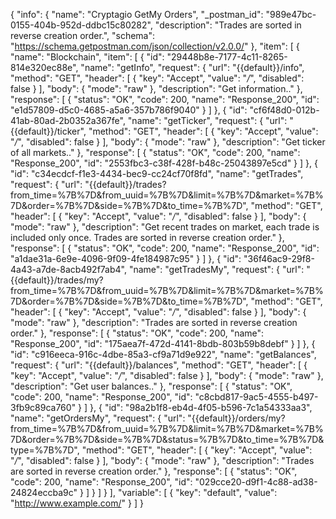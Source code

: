 {
  "info": {
    "name": "Cryptagio GetMy  Orders",
    "_postman_id": "989e47bc-0155-404b-952d-ddbc15c80282",
    "description": "Trades are sorted in reverse creation order.",
    "schema": "https://schema.getpostman.com/json/collection/v2.0.0/"
  },
  "item": [
    {
      "name": "Blockchain",
      "item": [
        {
          "id": "29448b8e-7177-4c11-8265-814e320ec88e",
          "name": "getInfo",
          "request": {
            "url": "{{default}}/info",
            "method": "GET",
            "header": [
              {
                "key": "Accept",
                "value": "*/*",
                "disabled": false
              }
            ],
            "body": {
              "mode": "raw"
            },
            "description": "Get information.."
          },
          "response": [
            {
              "status": "OK",
              "code": 200,
              "name": "Response_200",
              "id": "e1d57809-d5c0-4685-a5a6-357b786f9040"
            }
          ]
        },
        {
          "id": "cf6f48d0-012b-41ab-80ad-2b0352a367fe",
          "name": "getTicker",
          "request": {
            "url": "{{default}}/ticker",
            "method": "GET",
            "header": [
              {
                "key": "Accept",
                "value": "*/*",
                "disabled": false
              }
            ],
            "body": {
              "mode": "raw"
            },
            "description": "Get ticker of all markets.."
          },
          "response": [
            {
              "status": "OK",
              "code": 200,
              "name": "Response_200",
              "id": "2553fbc3-c38f-428f-b48c-25043897e5cd"
            }
          ]
        },
        {
          "id": "c34ecdcf-f1e3-4434-bec9-cc24cf70f8fd",
          "name": "getTrades",
          "request": {
            "url": "{{default}}/trades?from_time=%7B%7D&from_uuid=%7B%7D&limit=%7B%7D&market=%7B%7D&order=%7B%7D&side=%7B%7D&to_time=%7B%7D",
            "method": "GET",
            "header": [
              {
                "key": "Accept",
                "value": "*/*",
                "disabled": false
              }
            ],
            "body": {
              "mode": "raw"
            },
            "description": "Get recent trades on market, each trade is included only once. Trades are sorted in reverse creation order."
          },
          "response": [
            {
              "status": "OK",
              "code": 200,
              "name": "Response_200",
              "id": "a1dae31a-6e9e-4096-9f09-4fe184987c95"
            }
          ]
        },
        {
          "id": "36f46ac9-29f8-4a43-a7de-8acb492f7ab4",
          "name": "getTradesMy",
          "request": {
            "url": "{{default}}/trades/my?from_time=%7B%7D&from_uuid=%7B%7D&limit=%7B%7D&market=%7B%7D&order=%7B%7D&side=%7B%7D&to_time=%7B%7D",
            "method": "GET",
            "header": [
              {
                "key": "Accept",
                "value": "*/*",
                "disabled": false
              }
            ],
            "body": {
              "mode": "raw"
            },
            "description": "Trades are sorted in reverse creation order."
          },
          "response": [
            {
              "status": "OK",
              "code": 200,
              "name": "Response_200",
              "id": "175aea7f-472d-4141-8bdb-803b59b8debf"
            }
          ]
        },
        {
          "id": "c916eeca-916c-4dbe-85a3-cf9a71d9e922",
          "name": "getBalances",
          "request": {
            "url": "{{default}}/balances",
            "method": "GET",
            "header": [
              {
                "key": "Accept",
                "value": "*/*",
                "disabled": false
              }
            ],
            "body": {
              "mode": "raw"
            },
            "description": "Get user balances.."
          },
          "response": [
            {
              "status": "OK",
              "code": 200,
              "name": "Response_200",
              "id": "c8cbd817-9ac5-4555-b497-3fb9c89ca760"
            }
          ]
        },
        {
          "id": "98a2b1f8-eb4d-4f05-b596-7c1a54333aa3",
          "name": "getOrdersMy",
          "request": {
            "url": "{{default}}/orders/my?from_time=%7B%7D&from_uuid=%7B%7D&limit=%7B%7D&market=%7B%7D&order=%7B%7D&side=%7B%7D&status=%7B%7D&to_time=%7B%7D&type=%7B%7D",
            "method": "GET",
            "header": [
              {
                "key": "Accept",
                "value": "*/*",
                "disabled": false
              }
            ],
            "body": {
              "mode": "raw"
            },
            "description": "Trades are sorted in reverse creation order."
          },
          "response": [
            {
              "status": "OK",
              "code": 200,
              "name": "Response_200",
              "id": "029cce20-d9f1-4c88-ad38-24824eccba9c"
            }
          ]
        }
      ]
    }
  ],
  "variable": [
    {
      "key": "default",
      "value": "http://www.example.com/"
    }
  ]
}